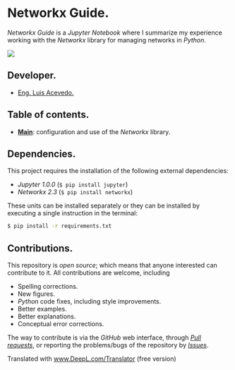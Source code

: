 # Networkx Guide.

*Networkx Guide* is a *Jupyter Notebook* where I summarize my experience working with the *Networkx* library for managing networks in *Python*.

<img src="https://img.shields.io/badge/Python-3.5-blue" />

## Developer.

* [Eng. Luis Acevedo.](mailto:laar@protonmail.com)

## Table of contents.

* [**Main**](main.ipynb): configuration and use of the *Networkx* library.

## Dependencies.

This project requires the installation of the following external dependencies:

* *Jupyter 1.0.0* (`$ pip install jupyter`)
* *Networkx 2.3* (`$ pip install networkx`)

These units can be installed separately or they can be installed by executing a single instruction in the terminal:
```bash
$ pip install -r requirements.txt
```

## Contributions.

This repository is *open source*; which means that anyone interested can contribute to it. All contributions are welcome, including

* Spelling corrections.
* New figures.
* *Python* code fixes, including style improvements.
* Better examples.
* Better explanations. 
* Conceptual error corrections.

The way to contribute is via the *GitHub* web interface, through [*Pull requests*](https://github.com/laar19/guia-networkx/pulls), or reporting the problems/bugs of the repository by [*Issues*](https://github.com/laar19/guia-networkx/issues).


Translated with www.DeepL.com/Translator (free version)
